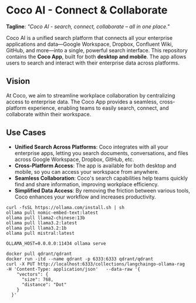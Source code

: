 # Coco AI - Connect & Collaborate

**Tagline**: _"Coco AI - search, connect, collaborate – all in one place."_

Coco AI is a unified search platform that connects all your enterprise applications and data—Google Workspace, Dropbox, Confluent Wiki, GitHub, and more—into a single, powerful search interface. This repository contains the **Coco App**, built for both **desktop and mobile**. The app allows users to search and interact with their enterprise data across platforms.


## Vision

At Coco, we aim to streamline workplace collaboration by centralizing access to enterprise data. The Coco App provides a seamless, cross-platform experience, enabling teams to easily search, connect, and collaborate within their workspace.

## Use Cases

- **Unified Search Across Platforms**: Coco integrates with all your enterprise apps, letting you search documents, conversations, and files across Google Workspace, Dropbox, GitHub, etc.
- **Cross-Platform Access**: The app is available for both desktop and mobile, so you can access your workspace from anywhere.
- **Seamless Collaboration**: Coco's search capabilities help teams quickly find and share information, improving workplace efficiency.
- **Simplified Data Access**: By removing the friction between various tools, Coco enhances your workflow and increases productivity.



```
curl -fsSL https://ollama.com/install.sh | sh
ollama pull nomic-embed-text:latest
ollama pull llama2-chinese:13b
ollama pull llama3.2:latest
ollama pull llama3.2:1b
ollama pull mistral:latest

OLLAMA_HOST=0.0.0.0:11434 ollama serve
```

```
docker pull qdrant/qdrant
docker run -itd --name qdrant -p 6333:6333 qdrant/qdrant
curl -X PUT http://localhost:6333/collections/langchaingo-ollama-rag   -H 'Content-Type: application/json'   --data-raw '{
    "vectors": {
      "size": 768,
      "distance": "Dot"
    }
  }'
```